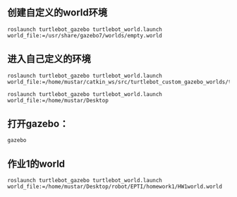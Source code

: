 
## 创建自定义的world环境
```
roslaunch turtlebot_gazebo turtlebot_world.launch world_file:=/usr/share/gazebo7/worlds/empty.world
```

## 进入自己定义的环境
```
roslaunch turtlebot_gazebo turtlebot_world.launch world_file:=/home/mustar/catkin_ws/src/turtlebot_custom_gazebo_worlds/tutorial.world
```

```
roslaunch turtlebot_gazebo turtlebot_world.launch world_file:=/home/mustar/Desktop
```
## 打开gazebo：
```
gazebo
```

## 作业1的world
```
roslaunch turtlebot_gazebo turtlebot_world.launch world_file:=/home/mustar/Desktop/robot/EPTI/homework1/HW1world.world
```
